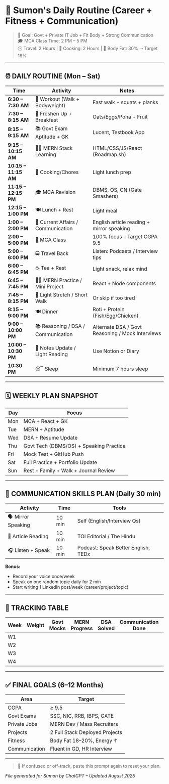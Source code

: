 # 📅 Sumon's Daily Routine (Career + Fitness + Communication)

> 🎯 Goal: Govt + Private IT Job + Fit Body + Strong Communication  
> 🎓 MCA Class Time: 2 PM – 5 PM  
> 🕑 Travel: 2 Hours | 🍳 Cooking: 2 Hours | 💪 Body Fat: 30% ➝ Target 18%

---

## ⏰ DAILY ROUTINE (Mon – Sat)

| Time | Activity | Notes |
|------|----------|-------|
| **6:30 – 7:30 AM** | 🚶 Workout (Walk + Bodyweight) | Fast walk + squats + planks |
| **7:30 – 8:15 AM** | 🧼 Freshen Up + Breakfast | Oats/Eggs/Poha + Fruit |
| **8:15 – 9:15 AM** | 📚 Govt Exam Aptitude + GK | Lucent, Testbook App |
| **9:15 – 10:15 AM** | 👨‍💻 MERN Stack Learning | HTML/CSS/JS/React (Roadmap.sh) |
| **10:15 – 11:15 AM** | 🍳 Cooking/Chores | Light lunch prep |
| **11:15 – 12:15 PM** | 🎓 MCA Revision | DBMS, OS, CN (Gate Smashers) |
| **12:15 – 1:00 PM** | 🍽️ Lunch + Rest | Light meal |
| **1:00 – 2:00 PM** | 📰 Current Affairs / Communication | English article reading + mirror speaking |
| **2:00 – 5:00 PM** | 🏫 MCA Class | 100% focus – Target CGPA 9.5 |
| **5:00 – 6:00 PM** | 🚍 Travel Back | Listen: Podcasts / Interview tips |
| **6:00 – 6:45 PM** | ☕ Tea + Rest | Light snack, relax mind |
| **6:45 – 7:45 PM** | 👨‍💻 MERN Practice / Mini Project | React + Node components |
| **7:45 – 8:15 PM** | 🧘 Light Stretch / Short Walk | Or skip if too tired |
| **8:15 – 9:00 PM** | 🍽️ Dinner | Roti + Protein (Fish/Egg/Chicken) |
| **9:00 – 10:00 PM** | 📚 Reasoning / DSA / Communication | Alternate DSA / Govt Reasoning / Mock Interviews |
| **10:00 – 10:30 PM** | 📝 Notes Update / Light Reading | Use Notion or Diary |
| **10:30 PM** | 😴 Sleep | Minimum 7 hours sleep |

---

## 🗓️ WEEKLY PLAN SNAPSHOT

| Day | Focus |
|-----|-------|
| Mon | MCA + React + GK |
| Tue | MERN + Aptitude |
| Wed | DSA + Resume Update |
| Thu | Govt Tech (DBMS/OS) + Speaking Practice |
| Fri | Mock Test + GitHub Push |
| Sat | Full Practice + Portfolio Update |
| Sun | Rest + Family + Walk + Journal Review |

---

## 🎤 COMMUNICATION SKILLS PLAN (Daily 30 min)

| Activity | Time | Tools |
|----------|------|-------|
| 🗣️ Mirror Speaking | 10 min | Self (English/Interview Qs) |
| 📖 Article Reading | 10 min | TOI Editorial / The Hindu |
| 🎧 Listen + Speak | 10 min | Podcast: Speak Better English, TEDx |

**Bonus:**  
- Record your voice once/week  
- Speak on one random topic daily for 2 min  
- Start writing 1 LinkedIn post/week (career/project/topic)

---

## 🧠 TRACKING TABLE

| Week | Weight | Govt Mocks | MERN Progress | DSA Solved | Communication Done | Notes |
|------|--------|------------|---------------|------------|---------------------|-------|
| W1 |        |            |               |            |                     |       |
| W2 |        |            |               |            |                     |       |
| W3 |        |            |               |            |                     |       |
| W4 |        |            |               |            |                     |       |

---

## ✅ FINAL GOALS (6–12 Months)

| Area | Target |
|------|--------|
| CGPA | ≥ 9.5 |
| Govt Exams | SSC, NIC, RRB, IBPS, GATE |
| Private Jobs | MERN Dev / Mass Recruiters |
| Projects | 2 Full Stack Deployed Projects |
| Fitness | Body Fat 18–20%, Energy ↑ |
| Communication | Fluent in GD, HR Interview |

---

> 🔁 If confused or off-track, paste this prompt again to reset your plan.

_File generated for Sumon by ChatGPT – Updated August 2025_
